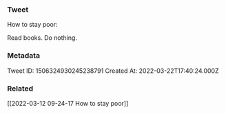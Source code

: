 ### Tweet
How to stay poor:

Read books. Do nothing.

### Metadata
Tweet ID: 1506324930245238791
Created At: 2022-03-22T17:40:24.000Z

### Related
[[2022-03-12 09-24-17 How to stay poor]]

